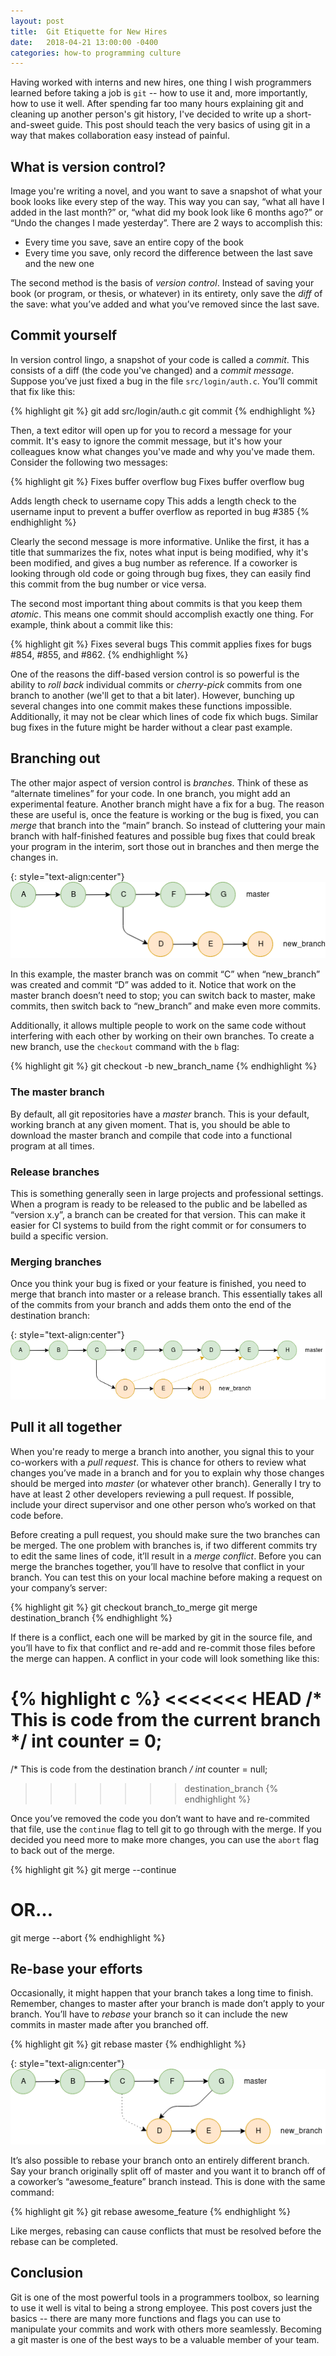 ```yaml
---
layout: post
title:  Git Etiquette for New Hires
date:   2018-04-21 13:00:00 -0400
categories: how-to programming culture
---
```


Having worked with interns and new hires, one thing I wish programmers learned before taking a job is `git` -- how to use it and, more importantly, how to use it well.  After spending far too many hours explaining git and cleaning up another person's git history, I've decided to write up a short-and-sweet guide.  This post should teach the very basics of using git in a way that makes collaboration easy instead of painful.

## What is version control?

Image you're writing a novel, and you want to save a snapshot of what your book looks like every step of the way.  This way you can say, “what all have I added in the last month?” or, “what did my book look like 6 months ago?” or “Undo the changes I made yesterday”.  There are 2 ways to accomplish this:

- Every time you save, save an entire copy of the book
- Every time you save, only record the difference between the last save and the new one

The second method is the basis of *version control*.  Instead of saving your book (or program, or thesis, or whatever) in its entirety, only save the *diff* of the save: what you’ve added and what you’ve removed since the last save.

## Commit yourself

In version control lingo, a snapshot of your code is called a *commit*.  This consists of a diff (the code you've changed) and a *commit message*.  Suppose you’ve just fixed a bug in the file `src/login/auth.c`.  You’ll commit that fix like this:

{% highlight git %}
git add src/login/auth.c
git commit
{% endhighlight %}

Then, a text editor will open up for you to record a message for your commit.  It's easy to ignore the commit message, but it's how your colleagues know what changes you've made and why you've made them.  Consider the following two messages:

{% highlight git %}
Fixes buffer overflow bug
Fixes buffer overflow bug

Adds length check to username copy
This adds a length check to the username input to prevent a buffer overflow as reported in bug #385
{% endhighlight %}

Clearly the second message is more informative.  Unlike the first, it has a title that summarizes the fix, notes what input is being modified, why it's been modified, and gives a bug number as reference.  If a coworker is looking through old code or going through bug fixes, they can easily find this commit from the bug number or vice versa.

The second most important thing about commits is that you keep them *atomic*.  This means one commit should accomplish exactly one thing.  For example, think about a commit like this:

{% highlight git %}
Fixes several bugs
This commit applies fixes for bugs #854, #855, and #862.
{% endhighlight %}

One of the reasons the diff-based version control is so powerful is the ability to *roll back* individual commits or *cherry-pick* commits from one branch to another (we'll get to that a bit later).  However, bunching up several changes into one commit makes these functions impossible.  Additionally, it may not be clear which lines of code fix which bugs.  Similar bug fixes in the future might be harder without a clear past example.

## Branching out

The other major aspect of version control is *branches*.  Think of these as “alternate timelines” for your code.  In one branch, you might add an experimental feature.  Another branch might have a fix for a bug.  The reason these are useful is, once the feature is working or the bug is fixed, you can *merge* that branch into the “main” branch.  So instead of cluttering your main branch with half-finished features and possible bug fixes that could break your program in the interim, sort those out in branches and then merge the changes in.  

{: style="text-align:center"}
![A git branch](/assets/img/git_branch.png)

In this example, the master branch was on commit “C” when “new_branch” was created and commit “D” was added to it.  Notice that work on the master branch doesn’t need to stop; you can switch back to master, make commits, then switch back to “new_branch” and make even more commits.  

Additionally, it allows multiple people to work on the same code without interfering with each other by working on their own branches.  To create a new branch, use the `checkout` command with the `b` flag:

{% highlight git %}
git checkout -b new_branch_name
{% endhighlight %}

### The master branch

By default, all git repositories have a *master* branch.  This is your default, working branch at any given moment.  That is, you should be able to download the master branch and compile that code into a functional program at all times.

### Release branches

This is something generally seen in large projects and professional settings.  When a program is ready to be released to the public and be labelled as “version x.y”, a branch can be created for that version.  This can make it easier for CI systems to build from the right commit or for consumers to build a specific version.

### Merging branches

Once you think your bug is fixed or your feature is finished, you need to merge that branch into master or a release branch.  This essentially takes all of the commits from your branch and adds them onto the end of the destination branch:

{: style="text-align:center"}
![Merging “new_branch” into “master”](/assets/img/git_merge.png)

## Pull it all together

When you're ready to merge a branch into another, you signal this to your co-workers with a *pull request*.  This is chance for others to review what changes you’ve made in a branch and for you to explain why those changes should be merged into *master* (or whatever other branch).  Generally I try to have at least 2 other developers reviewing a pull request.  If possible, include your direct supervisor and one other person who’s worked on that code before.

Before creating a pull request, you should make sure the two branches can be merged.  The one problem with branches is, if two different commits try to edit the same lines of code, it’ll result in a *merge conflict*.  Before you can merge the branches together, you’ll have to resolve that conflict in your branch.  You can test this on your local machine before making a request on your company’s server:

{% highlight git %}
git checkout branch_to_merge
git merge destination_branch
{% endhighlight %}

If there is a conflict, each one will be marked by git in the source file, and you’ll have to fix that conflict and re-add and re-commit those files before the merge can happen.  A conflict in your code will look something like this:

{% highlight c %} 
<<<<<<< HEAD
/* This is code from the current branch */
int counter = 0;
=======
/* This is code from the destination branch */
int* counter = null;
>>>>>>> destination_branch
{% endhighlight %}

Once you’ve removed the code you don’t want to have and re-commited that file, use the `continue` flag to tell git to go through with the merge.  If you decided you need more to make more changes, you can use the `abort` flag to back out of the merge.

{% highlight git %}
git merge --continue
# OR…
git merge --abort
{% endhighlight %}

## Re-base your efforts

Occasionally, it might happen that your branch takes a long time to finish.  Remember, changes to master after your branch is made don’t apply to your branch.  You’ll have to *rebase* your branch so it can include the new commits in master made after you branched off.  

{% highlight git %}
git rebase master
{% endhighlight %}

{: style="text-align:center"}
![Rebasing “new_branch” onto master’s new commits](/assets/img/git_rebase.png)

It’s also possible to rebase your branch onto an entirely different branch.  Say your branch originally split off of master and you want it to branch off of a coworker’s “awesome_feature” branch instead.  This is done with the same command:

{% highlight git %}
git rebase awesome_feature
{% endhighlight %}

Like merges, rebasing can cause conflicts that must be resolved before the rebase can be completed.

## Conclusion

Git is one of the most powerful tools in a programmers toolbox, so learning to use it well is vital to being a strong employee.  This post covers just the basics -- there are many more functions and flags you can use to manipulate your commits and work with others more seamlessly.  Becoming a git master is one of the best ways to be a valuable member of your team.
